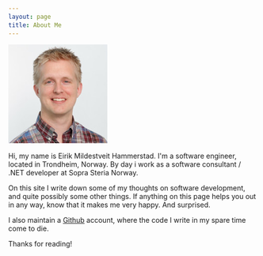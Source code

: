 ```yaml
---
layout: page
title: About Me
---
```


![A picture of me](/public/images/profile.jpeg "A picture of me")

Hi, my name is Eirik Mildestveit Hammerstad. I'm a software engineer, located in Trondheim, Norway. By day i work as a software consultant / .NET developer at Sopra Steria Norway.

On this site I write down some of my thoughts on software development, and quite possibly some other things. If anything on this page helps you out in any way, know that it makes me very happy. And surprised.

I also maintain a [Github](https://github.com/hammerstad) account, where the code I write in my spare time come to die.

Thanks for reading!
